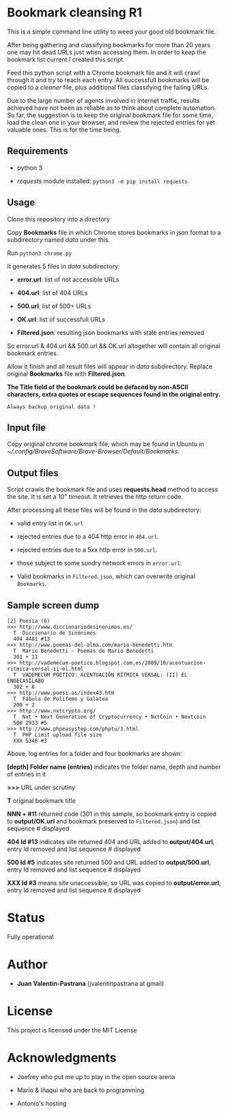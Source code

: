 # Bookmark cleansing R1
This is a simple command line utility to weed your good old bookmark file.

After being gathering and classifying bookmarks for more than 20 years one may hit dead URLs just when accessing them. In order to keep the bookmark list current I created this script.

Feed this python script with a Chrome bookmark file and it will crawl through it and try to reach each entry. All successfull bookmarks will be copied to a _cleaner_ file, plus additional files classifying the failing URLs.

Due to the large number of agents involved in Internet traffic, results achieved have not been as reliable as to think about complete automation. So far, the suggestion is to keep the original bookmark file for some time, load the clean one in your browser, and review the rejected entries for yet valuable ones. This is for the time being.

## Requirements

* python 3

* *requests* module installed: `python3 -m pip install requests`

## Usage

Clone this repository into a directory

Copy **Bookmarks** file in which Chrome stores bookmarks in json format to a subdirectory named _data_ under this.

Run `python3 chrome.py`

It generates 5 files in _data_ subdirectory:

* **error.url**: list of not accessible URLs

* **404.url**: list of 404 URLs

* **500.url**: list of 500+ URLs

* **OK.url**: list of successfull URLs

* **Filtered.json**: resulting json bookmarks with stale entries removed

So error.url & 404.url && 500.url && OK.url altogether will contain all original bookmark entries.

Allow it finish and all result files will appear in _data_ subdirectory. Replace original **Bookmarks** file with **Filtered.json**.

**The Title field of the bookmark could be defaced by non-ASCII characters, extra quotes or escape sequences found in the original entry.**

```
Always backup original data !
```

## Input file
Copy original chrome bookmark file, which may be found in Ubuntu in _~/.config/BraveSoftware/Brave-Browser/Default/Bookmarks_.

## Output files
Script crawls the bookmark file and uses **requests.head** method to access the site. It is set a 10" timeout. It retrieves the http return code.

After processing all these files will be found in the _data_ subdirectory:

* valid entry list in `OK.url`

* rejected entries due to a 404 http error in `404.url`.

* rejected entries due to a 5xx http error in `500.url`.

* those subject to some sundry network errors in `error.url`.

* Valid bookmarks in `Filtered.json`, which can overwrite original `Bookmarks`.

## Sample screen dump

```
[2] Poesia (6)
>>> http://www.diccionariodesinonimos.es/
  T  Diccionario de Sinónimos
  404 4481 #13
>>> http://www.poemas-del-alma.com/mario-benedetti.htm
  T  Mario Benedetti - Poemas de Mario Benedetti
  301 + 11
>>> http://vademecum-poetico.blogspot.com.es/2009/10/acentuacion-ritmica-versal-ii-el.html
  T  VADEMECUM POETICO: ACENTUACIÓN RÍTMICA VERSAL: (II) EL ENDECASÍLABO
  302 + 8
>>> http://www.poesi.as/index43.htm
  T  Fábula de Polifemo y Galatea
  200 + 2
>>> http://www.nxtcrypto.org/
  T  Nxt • Next Generation of Cryptocurrency • NxtCoin • Nextcoin
  500 2933 #5
>>> http://www.phpeasystep.com/phptu/3.html
  T  PHP Limit upload file size
  XXX 5346 #3
```

Above, log entries for a folder and four bookmarks are shown:

**[depth] Folder name (entries)**  indicates the folder name, depth and number of entries in it

**>>>** URL under scrutiny

**T** original bookmark title

**NNN + #11** returned code (301 in this sample, so bookmark entry is copied to __output/OK.url__ and bookmark preserved to `Filtered.json`) and list sequence # displayed

**404 Id #13** indicates site returned 404 and URL added to __output/404.url__, entry Id removed and list sequence # displayed

**500 Id #5** indicates site returned 500 and URL added to __output/500.url__, entry Id removed and list sequence # displayed

**XXX Id #3** means site unaccessible, so URL was copied to __output/error.url__, entry Id removed and list sequence # displayed

# Status

Fully operational

# Author

* **Juan Valentín-Pastrana** (jvalentinpastrana at gmail)

# License

This project is licensed under the MIT License 

# Acknowledgments

* Joefrey who put me up to play in the open source arena

* Mario & Iñaqui who are back to programming

* Antonio's hosting

